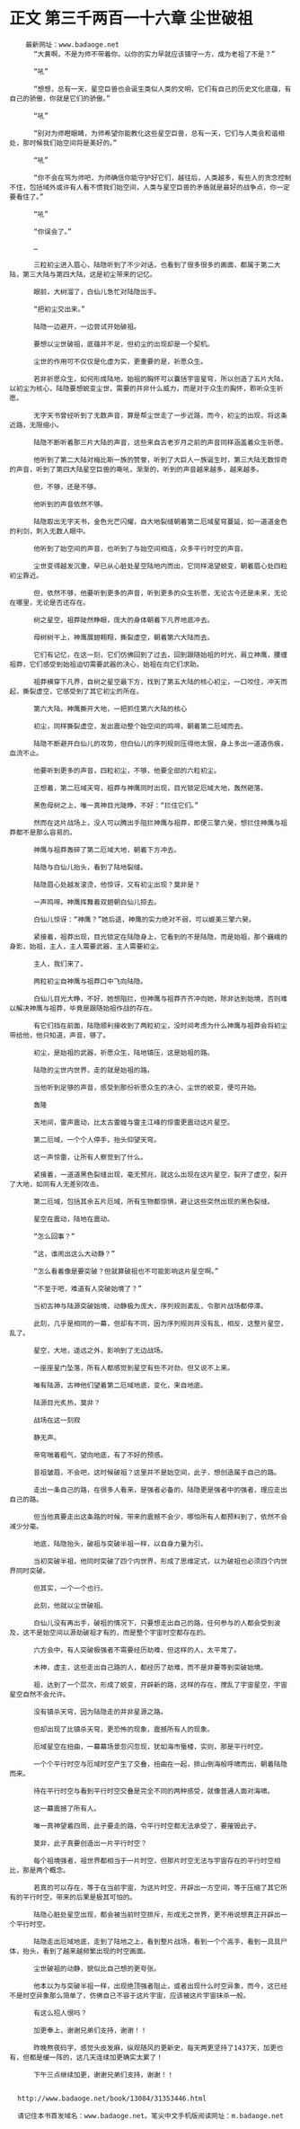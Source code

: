 # 正文 第三千两百一十六章 尘世破祖
        最新网址：www.badaoge.net
          “大黄啊，不是为师不带着你，以你的实力早就应该镇守一方，成为老祖了不是？”
      
          “吼”
      
          “想想，总有一天，星空巨兽也会诞生类似人类的文明，它们有自己的历史文化底蕴，有自己的骄傲，你就是它们的骄傲。”
      
          “吼”
      
          “别对为师瞪眼睛，为师希望你能教化这些星空巨兽，总有一天，它们与人类会和谐相处，那时候我们始空间将是美好的。”
      
          “吼”
      
          “你不会在骂为师吧，为师确信你能守护好它们，越往后，人类越多，有些人的贪念控制不住，包括域外或许有人看不惯我们始空间，人类与星空巨兽的矛盾就是最好的战争点，你一定要看住了。”
      
          “吼”
      
          “你误会了。”
      
          …
      
          三粒初尘进入眉心，陆隐听到了不少对话，也看到了很多很多的画面，都属于第二大陆，第三大陆与第四大陆，这是初尘带来的记忆。
      
          眼前，大树溜了，白仙儿急忙对陆隐出手。
      
          “把初尘交出来。”
      
          陆隐一边避开，一边尝试开始破祖。
      
          要想以尘世破祖，底蕴并不足，但初尘的出现却是一个契机。
      
          尘世的作用可不仅仅是化虚为实，更重要的是，祈愿众生。
      
          若非祈愿众生，如何形成陆地，始祖的胸怀可以囊括宇宙星穹，所以创造了五片大陆，以初尘为核心，陆隐要想蜕变尘世，需要的并非什么威力，而是对于众生的胸怀，聆听众生祈愿。
      
          无字天书曾经听到了无数声音，算是帮尘世走了一步近路，而今，初尘的出现，将这条近路，无限缩小。
      
          陆隐不断听着那三片大陆的声音，这些来自古老岁月之前的声音同样涵盖着众生祈愿。
      
          他听到了第二大陆对梅比斯一族的赞誉，听到了大巨人一族诞生时，第三大陆无数惊奇的声音，听到了第四大陆星空巨兽的嘶吼，渐渐的，听到的声音越来越多，越来越多。
      
          但，不够，还是不够。
      
          他听到的声音依然不够。
      
          陆隐取出无字天书，金色光芒闪耀，自大地裂缝朝着第二厄域星穹蔓延，如一道道金色的利剑，刺入无数人眼中。
      
          他听到了始空间的声音，也听到了与始空间相连，众多平行时空的声音。
      
          尘世变得越发沉重，早已从心脏处星空陆地内而出，它同样渴望蜕变，朝着眉心处四粒初尘靠近。
      
          但，依然不够，他要听到更多的声音，听到更多的众生祈愿，无论古今还是未来，无论在哪里，无论是否还存在。
      
          树之星空，祖莽陡然睁眼，庞大的身体朝着下凡界地底冲去。
      
          母树树干上，神鹰展翅翱翔，撕裂虚空，朝着第六大陆而去。
      
          它们有记忆，在这一刻，它们仿佛回到了过去，回到跟随始祖的时光，肩立神鹰，腰缠祖莽，它们感受到始祖迫切需要武器的决心，始祖在向它们求助。
      
          祖莽横穿下凡界，自树之星空最下方，找到了第五大陆的核心初尘，一口咬住，冲天而起，撕裂虚空，它感受到了其它初尘的所在。
      
          第六大陆，神鹰撕开大地，一把抓住第六大陆的核心
      
          初尘，同样撕裂虚空，发出震动整个始空间的鸣啼，朝着第二厄域而去。
      
          陆隐不断避开白仙儿的攻势，但白仙儿的序列规则压得他太狠，身上多出一道道伤痕，血流不止。
      
          他要听到更多的声音，四粒初尘，不够，他要全部的六粒初尘。
      
          正想着，第二厄域天穹，祖莽与神鹰同时出现，目光锁定厄域大地，轰然砸落。
      
          黑色母树之上，唯一真神目光陡睁，不好：“拦住它们。”
      
          然而在这片战场上，没人可以腾出手阻拦神鹰与祖莽，即便三擎六昊，想拦住神鹰与祖莽都不是那么容易的。
      
          神鹰与祖莽轰碎了第二厄域大地，朝着下方冲去。
      
          陆隐与白仙儿抬头，看到了陆地裂缝。
      
          陆隐眉心处越发滚烫，他惊讶，又有初尘出现？莫非是？
      
          一声鸣啼，神鹰挥舞着双翅朝白仙儿掠去。
      
          白仙儿惊讶：“神鹰？”她后退，神鹰的实力绝对不弱，可以媲美三擎六昊。
      
          紧接着，祖莽出现，目光锁定在陆隐身上，它看到的不是陆隐，而是始祖，那个巍峨的身影，始祖，主人，主人需要武器，主人需要初尘。
      
          主人，我们来了。
      
          两粒初尘自神鹰与祖莽口中飞向陆隐。
      
          白仙儿目光大睁，不好，她想阻拦，但神鹰与祖莽齐齐冲向她，除非达到始境，否则难以解决神鹰与祖莽，毕竟是跟随始祖作战的存在。
      
          有它们挡在前面，陆隐顺利接收到了两粒初尘，没时间考虑为什么神鹰与祖莽会将初尘带给他，他只知道，声音，够了。
      
          初尘，是始祖的武器，祈愿众生，陆地镇压，这是始祖的路。
      
          陆隐的尘世内世界，走的就是始祖的路。
      
          当他听到足够的声音，感受到那份祈愿众生的决心，尘世的蜕变，便可开始。
      
          轰隆
      
          天地间，雷声震动，比太古雷蝗与雷主江峰的惊雷更震动这片星空。
      
          第二厄域，一个个人停手，抬头仰望天穹。
      
          这一声惊雷，让所有人察觉到了什么。
      
          紧接着，一道道黑色裂缝出现，毫无预兆，就这么出现在这片星空，裂开了虚空，裂开了大地，如同有人无差别攻击。
      
          第二厄域，包括其余五片厄域，所有生物都惊惧，避让这些突然出现的黑色裂缝。
      
          星空在震动，陆地在震动。
      
          “怎么回事？”
      
          “这，谁闹出这么大动静？”
      
          “怎么看着像是要突破？但就算破祖也不可能影响这片星空啊。”
      
          “不至于吧，难道有人突破始境了？”
      
          当初古神与陆源突破始境，动静极为庞大，序列规则紊乱，令那片战场都停滞。
      
          此刻，几乎是相同的一幕，但却有不同，因为序列规则并没有乱，相反，这整片星空，乱了。
      
          星空，大地，遥远之外，影响到了无边战场。
      
          一座座星门坠落，所有人都感觉到星空有些不对劲，但又说不上来。
      
          唯有陆源，古神他们望着第二厄域地底，变化，来自地底。
      
          陆源目光炙热，莫非？
      
          战场在这一刻寂
      
          静无声。
      
          帝穹喘着粗气，望向地底，有了不好的预感。
      
          昔祖皱眉，不会吧，这时候破祖？这里并不是始空间，此子，想创造属于自己的路。
      
          走出一条自己的路，在很多人看来，是强者必备的，陆隐更是强者中的强者，理应走出自己的路。
      
          但当他真要走出这条路的时候，带来的震撼不会少，哪怕所有人都预料到了，依然不会减少分毫。
      
          地底，陆隐抬头，破祖与突破半祖一样，以自身力量为引。
      
          当初突破半祖，他同时突破了四个内世界，形成了思维定式，以为破祖也必须四个内世界同时突破。
      
          但其实，一个一个也行。
      
          此刻，他就以尘世破祖。
      
          白仙儿没有再出手，破祖的情况下，只要想走出自己的路，任何参与的人都会受到波及，这不是始空间以源劫破祖才有的，而是整个宇宙时空都存在的。
      
          六方会中，有人突破极强者不需要经历劫难，但这样的人，太平常了。
      
          木神，虚主，这些走出自己路的人，都经历了劫难，而不是非要等到突破始境。
      
          祖，达到了一个层次，形成了蜕变，开辟新的路，这样的存在，搅乱了宇宙星空，宇宙星空自然不会允许。
      
          没有镇杀天穹，因为陆隐走的并非星源之路。
      
          但却出现了比镇杀天穹，更恐怖的现象，震撼所有人的现象。
      
          厄域星空在扭曲，一幕幕场景忽闪忽现，犹如海市蜃楼，实则，那是平行时空。
      
          一个个平行时空与厄域时空产生了交叠，扭曲在一起，排山倒海般呼啸而出，朝着陆隐而来。
      
          待在平行时空与看到平行时空交叠是完全不同的两种感受，就像普通人面对海啸。
      
          这一幕震撼了所有人。
      
          唯一真神望着四周，此子要走的路，令平行时空都无法承受了，要摧毁此子。
      
          莫非，此子真要创造出一片平行时空？
      
          每个祖境强者，祖世界都相当于一片时空，但那片时空无法与宇宙存在的平行时空相比，那是两个概念。
      
          若真的可以存在，等于在当前宇宙，为这片时空，开辟出一方空间，等于压缩了其它所有的平行时空，带来的后果是极其可怕的。
      
          陆隐心脏处星空出现，都会被当前时空排斥，形成无之世界，更不用说想真正开辟出一个平行时空。
      
          陆隐走出厄域地底，走到了陆地之上，看到整片战场，看到一个个高手，看到一具具尸体，抬头，看到了越来越频繁出现的时空画面。
      
          尘世破祖的动静，貌似比自己想的更夸张。
      
          他本以为与突破半祖一样，出现绝顶强者阻止，或者出现什么时空异象，而今，这已经不是时空异象那么简单了，仿佛自己不容于这片宇宙，应该被这片宇宙抹杀一般。
      
          有这么招人恨吗？
      
          加更奉上，谢谢兄弟们支持，谢谢！！
      
          昨晚熬夜码字，感觉头皮发麻，纵观随风的更新史，每天两更坚持了1437天，加更也有，但都是缓一阵的，这几天连续加更确实太累了！
      
          下午三点继续加更，谢谢兄弟们支持，谢谢！！
      
      
      http://www.badaoge.net/book/13084/31353446.html
      
      请记住本书首发域名：www.badaoge.net。笔尖中文手机版阅读网址：m.badaoge.net